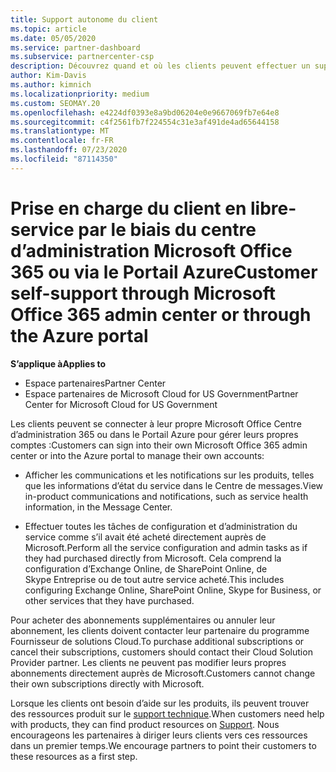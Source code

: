 ```yaml
---
title: Support autonome du client
ms.topic: article
ms.date: 05/05/2020
ms.service: partner-dashboard
ms.subservice: partnercenter-csp
description: Découvrez quand et où les clients peuvent effectuer un support autonome pour gérer leurs propres comptes et lorsqu’ils doivent contacter leur partenaire de fournisseur de solutions Cloud.
author: Kim-Davis
ms.author: kimnich
ms.localizationpriority: medium
ms.custom: SEOMAY.20
ms.openlocfilehash: e4224df0393e8a9bd06204e0e9667069fb7e64e8
ms.sourcegitcommit: c4f2561fb7f224554c31e3af491de4ad65644158
ms.translationtype: MT
ms.contentlocale: fr-FR
ms.lasthandoff: 07/23/2020
ms.locfileid: "87114350"
---
```

# <a name="customer-self-support-through-microsoft-office-365-admin-center-or-through-the-azure-portal"></a><span data-ttu-id="371b3-103">Prise en charge du client en libre-service par le biais du centre d’administration Microsoft Office 365 ou via le Portail Azure</span><span class="sxs-lookup"><span data-stu-id="371b3-103">Customer self-support through Microsoft Office 365 admin center or through the Azure portal</span></span>

<span data-ttu-id="371b3-104">**S’applique à**</span><span class="sxs-lookup"><span data-stu-id="371b3-104">**Applies to**</span></span>

-  <span data-ttu-id="371b3-105">Espace partenaires</span><span class="sxs-lookup"><span data-stu-id="371b3-105">Partner Center</span></span>
-  <span data-ttu-id="371b3-106">Espace partenaires de Microsoft Cloud for US Government</span><span class="sxs-lookup"><span data-stu-id="371b3-106">Partner Center for Microsoft Cloud for US Government</span></span>

<span data-ttu-id="371b3-107">Les clients peuvent se connecter à leur propre Microsoft Office Centre d’administration 365 ou dans le Portail Azure pour gérer leurs propres comptes :</span><span class="sxs-lookup"><span data-stu-id="371b3-107">Customers can sign into their own Microsoft Office 365 admin center or into the Azure portal to manage their own accounts:</span></span>

-   <span data-ttu-id="371b3-108">Afficher les communications et les notifications sur les produits, telles que les informations d’état du service dans le Centre de messages.</span><span class="sxs-lookup"><span data-stu-id="371b3-108">View in-product communications and notifications, such as service health information, in the Message Center.</span></span>

-   <span data-ttu-id="371b3-109">Effectuer toutes les tâches de configuration et d’administration du service comme s’il avait été acheté directement auprès de Microsoft.</span><span class="sxs-lookup"><span data-stu-id="371b3-109">Perform all the service configuration and admin tasks as if they had purchased directly from Microsoft.</span></span> <span data-ttu-id="371b3-110">Cela comprend la configuration d’Exchange&nbsp;Online, de SharePoint&nbsp;Online, de Skype&nbsp;Entreprise ou de tout autre service acheté.</span><span class="sxs-lookup"><span data-stu-id="371b3-110">This includes configuring Exchange Online, SharePoint Online, Skype for Business, or other services that they have purchased.</span></span>

<span data-ttu-id="371b3-111">Pour acheter des abonnements supplémentaires ou annuler leur abonnement, les clients doivent contacter leur partenaire du programme Fournisseur de solutions Cloud.</span><span class="sxs-lookup"><span data-stu-id="371b3-111">To purchase additional subscriptions or cancel their subscriptions, customers should contact their Cloud Solution Provider partner.</span></span> <span data-ttu-id="371b3-112">Les clients ne peuvent pas modifier leurs propres abonnements directement auprès de Microsoft.</span><span class="sxs-lookup"><span data-stu-id="371b3-112">Customers cannot change their own subscriptions directly with Microsoft.</span></span>

<span data-ttu-id="371b3-113">Lorsque les clients ont besoin d’aide sur les produits, ils peuvent trouver des ressources produit sur le [support technique](https://partnercenter.microsoft.com/partner/support).</span><span class="sxs-lookup"><span data-stu-id="371b3-113">When customers need help with products, they can find product resources on [Support](https://partnercenter.microsoft.com/partner/support).</span></span> <span data-ttu-id="371b3-114">Nous encourageons les partenaires à diriger leurs clients vers ces ressources dans un premier temps.</span><span class="sxs-lookup"><span data-stu-id="371b3-114">We encourage partners to point their customers to these resources as a first step.</span></span>

 

 



